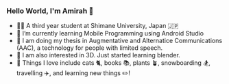 ### Hello World, I'm Amirah 👋

- 👩‍🎓 A third year student at Shimane University, Japan 🇯🇵
- 📱 I’m currently learning Mobile Programming using Android Studio
- 📄 I am doing my thesis in Augmentative and Alternatice Communications (AAC), 
a technology for people with limited speech.
- 🍩 I am also interested in 3D. Just started learning blender.
- 🤍 Things I love include cats 🐈, books 📚, plants 🪴, snowboarding 🏂, travelling ✈️, and learning new things ✏️!


